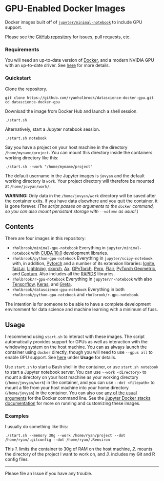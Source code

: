 <!-- [![Docker Pulls](https://img.shields.io/docker/pulls/rholbrook/datascience)](https://hub.docker.com/repository/docker/rholbrook/datascience) -->
<!-- [![Docker Stars](https://img.shields.io/docker/stars/rholbrook/datascience)](https://hub.docker.com/repository/docker/rholbrook/datascience) -->

# GPU-Enabled Docker Images

Docker images built off of [`jupyter/minimal-notebook`](https://github.com/jupyter/docker-stacks/tree/master/datascience-notebook) to include GPU support.

Please see the [GitHub repository](https://github.com/ryanholbrook/datascience-docker-gpu) for issues, pull requests, etc.

### Requirements

You will need an up-to-date version of [Docker](https://docs.docker.com/install/), 
and a modern NVIDIA GPU with an up-to-date driver. See [here](https://github.com/NVIDIA/nvidia-docker/wiki/Installation-(Native-GPU-Support)) for more details.

### Quickstart
Clone the repository.
```
git clone https://github.com/ryanholbrook/datascience-docker-gpu.git
cd datascience-docker-gpu
```

Download the image from Docker Hub and launch a shell session.
```
./start.sh
```

Alternatively, start a Jupyter notebook session.
```
./start.sh notebook
```

Say you have a project on your host machine in the directory `/home/myname/project`. You can mount this directory inside the containers working directory like this:
```
./start.sh --work "/home/myname/project"
```
The default username in the Jupyter images is `jovyan` and the default working directory is `work`. Your project directory will therefore be mounted at `/home/jovyan/work/`.

**WARNING:** Only data in the `/home/jovyan/work` directory will be saved after the container exits. If you have data elsewhere and you quit the container, it is gone forever. *(The script passes on arguments to the `docker` command, so you can also mount persistant storage with `--volume` as usual.)*

## Contents
There are four images in this repository:
  * `rholbrook/minimal-gpu-notebook` Everything in `jupyter/minimal-notebook` with [CUDA 10.0](https://developer.nvidia.com/cuda-zone) development libraries.
  * `rholbrook/python-gpu-notebook` Everything in `jupyter/scipy-notebook` with, in addition, [Pytorch](https://pytorch.org/) and a number of its extension libraries: [Ignite](https://pytorch.org/ignite/), [fast.ai](https://www.fast.ai/), [Lightning](https://github.com/williamFalcon/pytorch-lightning), [skorch](https://github.com/skorch-dev/skorch), [Ax](https://ax.dev/), [GPyTorch](https://github.com/cornellius-gp/gpytorch), [Pyro](http://pyro.ai/), [Flair](https://github.com/zalandoresearch/flair), [PyTorch Geometric](https://github.com/rusty1s/pytorch_geometric), and [Captum](https://captum.ai/). Also includes all the [RAPIDS](https://docs.rapids.ai/api) libraries.
  * `rholbrook/r-gpu-notebook` Everything in `jupyter/r-notebook` with also [Tensorflow](https://www.tensorflow.org/), [Keras](https://keras.io/), and [Greta](https://greta-stats.org/).
  * `rholbrook/datascience-gpu-notebook` Everything in both `rholbrook/python-gpu-notebook` and `rholbrook/r-gpu-notebook`.

The intention is for someone to be able to have a complete development environment for data science and machine learning with a minimum of fuss.

<!--   * [![Download Size](https://images.microbadger.com/badges/image/rholbrook/datascience:cuda-only.svg)](https://hub.docker.com/repository/docker/rholbrook/datascience/tags) `:cuda-only` -->
<!--   * [![Download Size](https://images.microbadger.com/badges/image/rholbrook/datascience:cuda-only.svg)](https://hub.docker.com/repository/docker/rholbrook/datascience/tags) `:pytorch`  -->
<!--   * [![Download Size](https://images.microbadger.com/badges/image/rholbrook/datascience:full.svg)](https://hub.docker.com/repository/docker/rholbrook/datascience/tags) `:full` -->

## Usage

I recommend using `start.sh` to interact with these images. The script automatically provides support for GPUs as well as interaction with the windowing system on the host machine. You can as always launch the container using `docker` directly, though you will need to use `--gpus all` to enable GPU support. See [here](https://github.com/NVIDIA/nvidia-docker) under **Usage** for details.

Use `start.sh` to start a Bash shell in the container, or use `start.sh notebook` to start a Jupyter notebook server. You can use `--work <directory>` to mount a directory on your host machine as your working directory (`/home/jovyan/work`) in the container, and you can use `--dot <filepath>` to mount a file from your host machine into your home directory (`/home/jovyan`) in the container. You can also use [any of the usual arguments](https://docs.docker.com/engine/reference/commandline/cli/) for the Docker command line. See the [Jupyter Docker stacks documentation](https://jupyter-docker-stacks.readthedocs.io/en/latest/index.html) for more on running and customizing these images.

### Examples

I usually do something like this:
```
./start.sh --memory 30g --work /home/ryan/project --dot /home/ryan/.gitconfig --dot /home/ryan/.Renviron
```
This *1.* limits the container to 30g of RAM on the host machine, *2.* mounts the directory of the project I want to work on, and *3.* includes my Git and R config files.

------

Please file an Issue if you have any trouble.
